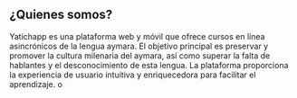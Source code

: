 ## ¿Quienes somos?

Yatichapp es una plataforma web y móvil que ofrece cursos en línea asincrónicos de la lengua aymara. El objetivo principal es preservar y promover la cultura milenaria del aymara, así como superar la falta de hablantes y el desconocimiento de esta lengua. La plataforma proporciona la experiencia de usuario intuitiva y enriquecedora para facilitar el aprendizaje. o
